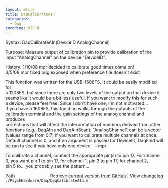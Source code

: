 ```yaml
---
layout: mfile
title: DaqCalibrateAIn
categories:
  - Daq
encoding: UTF-8
---
```


Syntax: DaqCalibrateAIn(DeviceID,AnalogChannel)  

Purpose: Measure output of calibration pin to provide calibration of the  
          input "AnalogChannel" on the device "DeviceID".  

History:  1/10/08   mpr   decided to calibrate good times come on!  
          3/5/08    mpr   fixed bug exposed when preference file doesn't exist  

This function was written for the USB-1608FS.  It could be easily modified for  
a 1208FS, but since there are only two levels of the output on that device it  
seems like it would be a bit less useful.  If you want to modify this for such  
a device, please feel free.  Since I don't have one, I'm not motivated...  
If you have a 1608FS, this function walks through the outputs of the  
calibration terminal and the gain settings of the analog channel and produces  
corrections that will affect the interpretation of numbers derived from other  
functions (e.g., DaqAIn and DaqAInScan).  "AnalogChannel" can be a vector  
(values range from 0:7) if you want to calibrate multiple channels at once.  
Default channel is 0, and if no argument is passed for DeviceID, DaqFind will  
be run to see if you have only one device.  -- mpr  

To calibrate a channel, connect the appropriate pin(s) to pin 17.  For channel  
0, you want pin 1 to pin 17, for channel 1, pin 3 to pin 17, for channel 2,  
pin 5 to... you probably see the pattern...  


<div class="code_header" style="text-align:right;">
  <span style="float:left;">Path&nbsp;&nbsp;</span> <span class="counter">Retrieve <a href=
  "https://raw.github.com/Psychtoolbox-3/Psychtoolbox-3/beta/./PsychHardware/Daq/DaqCalibrateAIn.m">current version from GitHub</a> | View <a href=
  "https://github.com/Psychtoolbox-3/Psychtoolbox-3/commits/beta/./PsychHardware/Daq/DaqCalibrateAIn.m">changelog</a></span>
</div>
<div class="code">
  <code>./PsychHardware/Daq/DaqCalibrateAIn.m</code>
</div>
